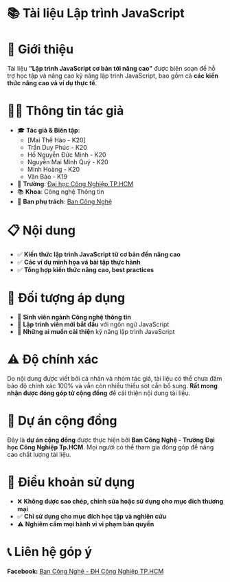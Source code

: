 # 📚 Tài liệu Lập trình JavaScript

# 🎯 Giới thiệu

Tài liệu **"Lập trình JavaScript cơ bản tới nâng cao"** được biên soạn để hỗ trợ học tập và nâng cao kỹ năng lập trình JavaScript, bao gồm cả **các kiến thức nâng cao và ví dụ thực tế**.

# 👨‍💻 Thông tin tác giả

-   🎓 **Tác giả & Biên tập**:
    -   [Mai Thế Hào - K20]
    -   Trần Duy Phúc - K20
    -   Hồ Nguyễn Đức Minh - K20
    -   Nguyễn Mai Minh Quý - K20
    -   Minh Hoàng - K20
    -   Văn Bảo - K19
-   🏫 **Trường**: [Đại học Công Nghiệp TP.HCM](https://iuh.edu.vn/)
-   📚 **Khoa**: Công nghệ Thông tin
-   🔧 **Ban phụ trách**: [Ban Công Nghệ](https://www.facebook.com/profile.php?id=61572321333029)

# 📋 Nội dung

-   ✅ **Kiến thức lập trình JavaScript từ cơ bản đến nâng cao**
-   ✅ **Các ví dụ minh họa và bài tập thực hành**
-   ✅ **Tổng hợp kiến thức nâng cao, best practices**

# 👥 Đối tượng áp dụng

-   🎯 **Sinh viên ngành Công nghệ thông tin**
-   🎯 **Lập trình viên mới bắt đầu** với ngôn ngữ JavaScript
-   🎯 **Những ai muốn cải thiện** kỹ năng lập trình JavaScript

# ⚠️ Độ chính xác

Do nội dung được viết bởi cá nhân và nhóm tác giả, tài liệu có thể chưa đảm bảo độ chính xác 100% và vẫn còn nhiều thiếu sót cần bổ sung. **Rất mong nhận được đóng góp từ cộng đồng** để cải thiện nội dung tài liệu.

# 🤝 Dự án cộng đồng

Đây là **dự án cộng đồng** được thực hiện bởi **Ban Công Nghệ - Trường Đại học Công Nghiệp Tp.HCM**. Mọi người có thể tham gia đóng góp để nâng cao chất lượng tài liệu.

# 📜 Điều khoản sử dụng

-   ❌ **Không được sao chép, chỉnh sửa hoặc sử dụng cho mục đích thương mại**
-   ✅ **Chỉ sử dụng cho mục đích học tập và nghiên cứu**
-   ⚠️ **Nghiêm cấm mọi hành vi vi phạm bản quyền**

# 📞 Liên hệ góp ý

**Facebook:** [Ban Công Nghệ - ĐH Công Nghiệp TP.HCM](https://www.facebook.com/profile.php?id=61572321333029)
